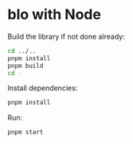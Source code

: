 # blo with Node

Build the library if not done already:

```bash
cd ../..
pnpm install
pnpm build
cd -
```

Install dependencies:

```bash
pnpm install
```

Run:

```bash
pnpm start
```
